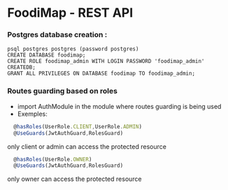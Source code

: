 # FoodiMap - REST API
### Postgres database creation : 
```shell
psql postgres postgres (password postgres)
CREATE DATABASE foodimap;
CREATE ROLE foodimap_admin WITH LOGIN PASSWORD 'foodimap_admin' CREATEDB;
GRANT ALL PRIVILEGES ON DATABASE foodimap TO foodimap_admin;
```

### Routes guarding based on roles
* import AuthModule in the module where routes guarding is being used
* Exemples:
```ts
  @hasRoles(UserRole.CLIENT,UserRole.ADMIN)
  @UseGuards(JwtAuthGuard,RolesGuard)
```
only client or admin can access the protected resource
```ts
  @hasRoles(UserRole.OWNER)
  @UseGuards(JwtAuthGuard,RolesGuard)
```
only owner can access the protected resource


